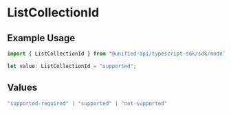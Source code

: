 # ListCollectionId

## Example Usage

```typescript
import { ListCollectionId } from "@unified-api/typescript-sdk/sdk/models/shared";

let value: ListCollectionId = "supported";
```

## Values

```typescript
"supported-required" | "supported" | "not-supported"
```